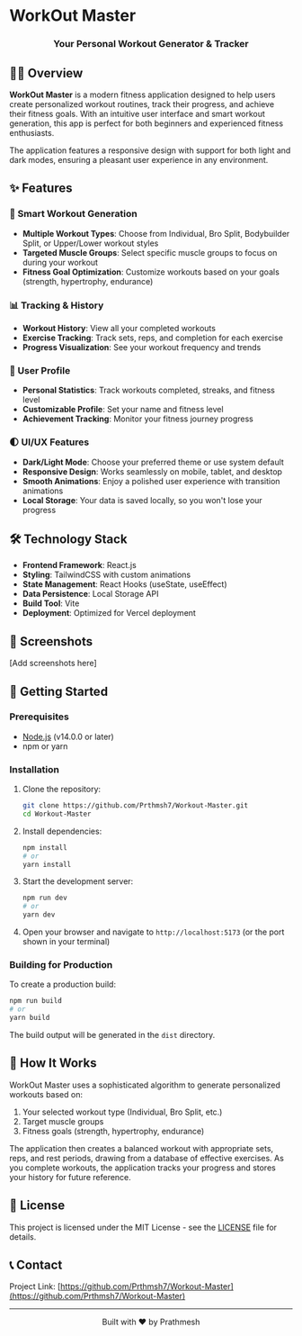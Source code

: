# WorkOut Master

<div align="center">
  <h3>Your Personal Workout Generator & Tracker</h3>
</div>

## 🏋️‍♂️ Overview

**WorkOut Master** is a modern fitness application designed to help users create personalized workout routines, track their progress, and achieve their fitness goals. With an intuitive user interface and smart workout generation, this app is perfect for both beginners and experienced fitness enthusiasts.

The application features a responsive design with support for both light and dark modes, ensuring a pleasant user experience in any environment.

## ✨ Features

### 🎯 Smart Workout Generation
- **Multiple Workout Types**: Choose from Individual, Bro Split, Bodybuilder Split, or Upper/Lower workout styles
- **Targeted Muscle Groups**: Select specific muscle groups to focus on during your workout
- **Fitness Goal Optimization**: Customize workouts based on your goals (strength, hypertrophy, endurance)

### 📊 Tracking & History
- **Workout History**: View all your completed workouts
- **Exercise Tracking**: Track sets, reps, and completion for each exercise
- **Progress Visualization**: See your workout frequency and trends

### 👤 User Profile
- **Personal Statistics**: Track workouts completed, streaks, and fitness level
- **Customizable Profile**: Set your name and fitness level
- **Achievement Tracking**: Monitor your fitness journey progress

### 🌓 UI/UX Features
- **Dark/Light Mode**: Choose your preferred theme or use system default
- **Responsive Design**: Works seamlessly on mobile, tablet, and desktop
- **Smooth Animations**: Enjoy a polished user experience with transition animations
- **Local Storage**: Your data is saved locally, so you won't lose your progress

## 🛠️ Technology Stack

- **Frontend Framework**: React.js
- **Styling**: TailwindCSS with custom animations
- **State Management**: React Hooks (useState, useEffect)
- **Data Persistence**: Local Storage API
- **Build Tool**: Vite
- **Deployment**: Optimized for Vercel deployment

## 📱 Screenshots

[Add screenshots here]

## 🚀 Getting Started

### Prerequisites
- [Node.js](https://nodejs.org/) (v14.0.0 or later)
- npm or yarn

### Installation

1. Clone the repository:
   ```bash
   git clone https://github.com/Prthmsh7/Workout-Master.git
   cd Workout-Master
   ```

2. Install dependencies:
   ```bash
   npm install
   # or
   yarn install
   ```

3. Start the development server:
   ```bash
   npm run dev
   # or
   yarn dev
   ```

4. Open your browser and navigate to `http://localhost:5173` (or the port shown in your terminal)

### Building for Production

To create a production build:

```bash
npm run build
# or
yarn build
```

The build output will be generated in the `dist` directory.

## 🧠 How It Works

WorkOut Master uses a sophisticated algorithm to generate personalized workouts based on:

1. Your selected workout type (Individual, Bro Split, etc.)
2. Target muscle groups
3. Fitness goals (strength, hypertrophy, endurance)

The application then creates a balanced workout with appropriate sets, reps, and rest periods, drawing from a database of effective exercises. As you complete workouts, the application tracks your progress and stores your history for future reference.

## 📄 License

This project is licensed under the MIT License - see the [LICENSE](LICENSE) file for details.

## 📞 Contact

Project Link: [https://github.com/Prthmsh7/Workout-Master](https://github.com/Prthmsh7/Workout-Master)

---

<div align="center">
  <p>Built with ❤️ by Prathmesh</p>
</div>
